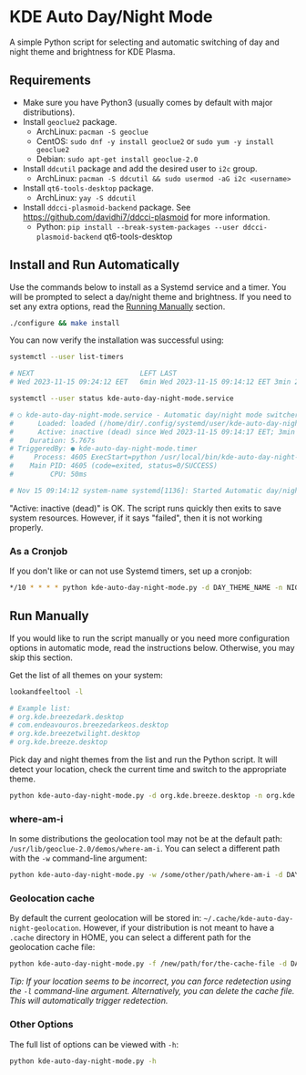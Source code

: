 # KDE Auto Day/Night Mode
A simple Python script for selecting and automatic switching of day and night theme and brightness for KDE Plasma.

## Requirements
- Make sure you have Python3 (usually comes by default with major distributions).
- Install `geoclue2` package.
	- ArchLinux: `pacman -S geoclue`
	- CentOS: `sudo dnf -y install geoclue2` or `sudo yum -y install geoclue2`
	- Debian: `sudo apt-get install geoclue-2.0`
- Install `ddcutil` package and add the desired user to `i2c` group.
  - ArchLinux: `pacman -S ddcutil && sudo usermod -aG i2c <username>`
- Install `qt6-tools-desktop` package.
  - ArchLinux: `yay -S ddcutil`
- Install `ddcci-plasmoid-backend` package. See https://github.com/davidhi7/ddcci-plasmoid for more information.
  - Python: `pip install --break-system-packages --user ddcci-plasmoid-backend`
    qt6-tools-desktop

## Install and Run Automatically
Use the commands below to install as a Systemd service and a timer. You will be prompted to select a day/night theme and brightness. If you need to set any extra options, read the [Running Manually](#running-manually) section.

```bash
./configure && make install
```

You can now verify the installation was successful using:
```bash
systemctl --user list-timers

# NEXT                          LEFT LAST                              PASSED UNIT                          ACTIVATES
# Wed 2023-11-15 09:24:12 EET   6min Wed 2023-11-15 09:14:12 EET 3min 26s ago kde-auto-day-night-mode.timer kde-auto-day-night-mode.service

systemctl --user status kde-auto-day-night-mode.service

# ○ kde-auto-day-night-mode.service - Automatic day/night mode switcher
#      Loaded: loaded (/home/dir/.config/systemd/user/kde-auto-day-night-mode.service; enabled; preset: enabled)
#      Active: inactive (dead) since Wed 2023-11-15 09:14:17 EET; 3min 24s ago
#    Duration: 5.767s
# TriggeredBy: ● kde-auto-day-night-mode.timer
#     Process: 4605 ExecStart=python /usr/local/bin/kde-auto-day-night-mode.py -d org.kde.breeze.desktop -n org.kde.breezedark.desktop (code=exited, status=0/SUCCESS)
#    Main PID: 4605 (code=exited, status=0/SUCCESS)
#         CPU: 50ms

# Nov 15 09:14:12 system-name systemd[1136]: Started Automatic day/night mode switcher.
```

"Active: inactive (dead)" is OK. The script runs quickly then exits to save system resources. However, if it says "failed", then it is not working properly.

### As a Cronjob
If you don't like or can not use Systemd timers, set up a cronjob:
```bash
*/10 * * * * python kde-auto-day-night-mode.py -d DAY_THEME_NAME -n NIGHT_THEME_NAME
```

## Run Manually
If you would like to run the script manually or you need more configuration options in automatic mode, read the instructions below. Otherwise, you may skip this section.

Get the list of all themes on your system:
```bash
lookandfeeltool -l

# Example list:
# org.kde.breezedark.desktop
# com.endeavouros.breezedarkeos.desktop
# org.kde.breezetwilight.desktop
# org.kde.breeze.desktop
```

Pick day and night themes from the list and run the Python script. It will detect your location, check the current time and switch to the appropriate theme.
```bash
python kde-auto-day-night-mode.py -d org.kde.breeze.desktop -n org.kde.breezedark.desktop
```

### where-am-i
In some distributions the geolocation tool may not be at the default path: `/usr/lib/geoclue-2.0/demos/where-am-i`. You can select a different path with the `-w` command-line argument:
```bash
python kde-auto-day-night-mode.py -w /some/other/path/where-am-i -d DAY_THEME -n NIGHT_THEME
```

### Geolocation cache
By default the current geolocation will be stored in: `~/.cache/kde-auto-day-night-geolocation`. However, if your distribution is not meant to have a `.cache` directory in HOME, you can select a different path for the geolocation cache file:
```bash
python kde-auto-day-night-mode.py -f /new/path/for/the-cache-file -d DAY_THEME -n NIGHT_THEME
```

_Tip: If your location seems to be incorrect, you can force redetection using the `-l` command-line argument. Alternatively, you can delete the cache file. This will automatically trigger redetection._

### Other Options
The full list of options can be viewed with `-h`:
```bash
python kde-auto-day-night-mode.py -h
```
